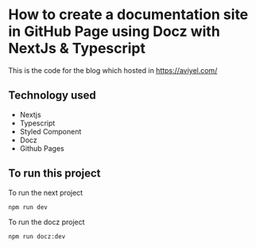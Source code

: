 # How to create a documentation site in GitHub Page using Docz with NextJs & Typescript

This is the code for the blog which hosted in https://aviyel.com/

## Technology used

- Nextjs
- Typescript
- Styled Component
- Docz
- Github Pages

## To run this project

To run the next project

```
npm run dev
```

To run the docz project

```
npm run docz:dev
```

